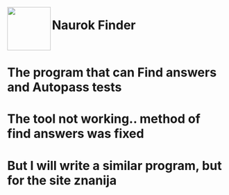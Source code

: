 <img src="https://naurok.com.ua/img/logo.png" width=100 height=100 align="left"><h1>Naurok Finder</h1>
</br><h1>The program that can Find answers and Autopass tests</h1>
# The tool not working.. method of find answers was fixed
# But I will write a similar program, but for the site znanija
